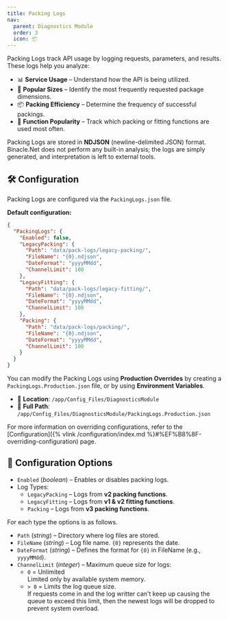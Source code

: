 ```yaml
---
title: Packing Logs
nav:
  parent: Diagnostics Module
  order: 3
  icon: 📦
---
```


Packing Logs track API usage by logging requests, parameters, and results. These logs help you analyze:

- 📊 **Service Usage** – Understand how the API is being utilized.
- 📏 **Popular Sizes** – Identify the most frequently requested package dimensions.
- 📦 **Packing Efficiency** – Determine the frequency of successful packings.
- 🔄 **Function Popularity** – Track which packing or fitting functions are used most often.

Packing Logs are stored in **NDJSON** (newline-delimited JSON) format. Binacle.Net does not perform any built-in analysis; the logs are simply generated, and interpretation is left to external tools.

## 🛠️ Configuration
Packing Logs are configured via the `PackingLogs.json` file.

**Default configuration:**
```json
{
  "PackingLogs": {
    "Enabled": false,
    "LegacyPacking": {
      "Path": "data/pack-logs/legacy-packing/",
      "FileName": "{0}.ndjson",
      "DateFormat": "yyyyMMdd",
      "ChannelLimit": 100
    },
    "LegacyFitting": {
      "Path": "data/pack-logs/legacy-fitting/",
      "FileName": "{0}.ndjson",
      "DateFormat": "yyyyMMdd",
      "ChannelLimit": 100
    },
    "Packing": {
      "Path": "data/pack-logs/packing/",
      "FileName": "{0}.ndjson",
      "DateFormat": "yyyyMMdd",
      "ChannelLimit": 100
    }
  }
}
```

You can modify the Packing Logs using **Production Overrides** by creating a `PackingLogs.Production.json` file, or by using **Environment Variables**.
- 📁 **Location**: `/app/Config_Files/DiagnosticsModule`
- 📌 **Full Path**: `/app/Config_Files/DiagnosticsModule/PackingLogs.Production.json`

For more information on overriding configurations, refer to the [Configuration]({% vlink /configuration/index.md %}#%EF%B8%8F-overriding-configuration) page.

## 🔧 Configuration Options
- `Enabled` (_boolean_) – Enables or disables packing logs.
- Log Types:
    - `LegacyPacking` – Logs from **v2 packing functions**.
    - `LegacyFitting` – Logs from **v1 & v2 fitting functions**.
    - `Packing` – Logs from **v3 packing functions**.

For each type the options is as follows.
- `Path` (_string_) – Directory where log files are stored.
- `FileName` (_string_) – Log file name. `{0}` represents the date.
- `DateFormat` (_string_) – Defines the format for `{0}` in FileName (e.g., `yyyyMMdd`).
- `ChannelLimit` (_integer_) – Maximum queue size for logs:
    - `0` = Unlimited <br>
      Limited only by available system memory.
    - `> 0` = Limits the log queue size. <br>
      If requests come in and the log writter can't keep up causing the queue to exceed this limit, then the newest logs will be dropped to prevent system overload.